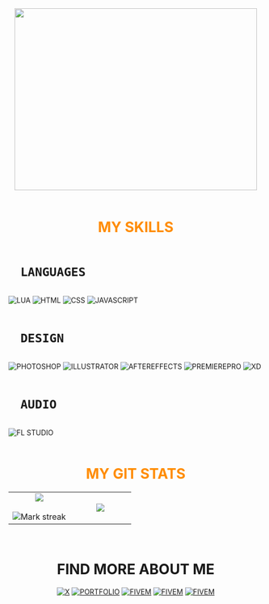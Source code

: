 <div id="header" align="center">
  <img src="https://media.giphy.com/media/citBl9yPwnUOs/giphy.gif" width="480" height="360"/>
</div>
</br>
<div id="skills">
  <h1 align="center" style="color : darkorange">MY SKILLS</h1>

  <div id="user-content-toc">
    <ul>
      <summary><h1 style="display: inline-block"><code>LANGUAGES</code></h1></summary>
    </ul>
  </div>
  <img src="https://img.shields.io/badge/lua-blue?style=for-the-badge&logo=lua&logoColor=white" alt="LUA"/>
  <img src="https://img.shields.io/badge/html-red?style=for-the-badge&logo=html5&logoColor=white" alt="HTML"/>
  <img src="https://img.shields.io/badge/css-blue?style=for-the-badge&logo=csswizardry&logoColor=white" alt="CSS"/>
  <img src="https://img.shields.io/badge/javascript-yellow?style=for-the-badge&logo=javascript&logoColor=white" alt="JAVASCRIPT"/>

  </br>

  <div id="user-content-toc">
    <ul>
      <summary><h1 style="display: inline-block"><code>DESIGN</code></h1></summary>
    </ul>
  </div>
  <img src="https://img.shields.io/badge/adobephotoshop-darkblue?style=for-the-badge&logo=adobephotoshop&logoColor=white" alt="PHOTOSHOP"/>
  <img src="https://img.shields.io/badge/adobeillustrator-orange?style=for-the-badge&logo=adobeillustrator&logoColor=white" alt="ILLUSTRATOR"/>
  <img src="https://img.shields.io/badge/adobeaftereffects-purple?style=for-the-badge&logo=adobeaftereffects&logoColor=white" alt="AFTEREFFECTS"/>
  <img src="https://img.shields.io/badge/adobepremierepro-purple?style=for-the-badge&logo=adobepremierepro&logoColor=white" alt="PREMIEREPRO"/>
  <img src="https://img.shields.io/badge/adobexd-purple?style=for-the-badge&logo=adobexd&logoColor=white" alt="XD"/>
  
  </br>

  <div id="user-content-toc">
    <ul>
      <summary><h1 style="display: inline-block"><code>AUDIO</code></h1></summary>
    </ul>
  </div>
  <img src="https://img.shields.io/badge/FLSTUDIO-orange?style=for-the-badge&logo=applemusic&logoColor=white" alt="FL STUDIO"/>
</div>
</br>
<div id="skills" align="center">
  <h1 align="center" style="color : darkorange">MY GIT STATS</h1>
  <table align="center">
    <tr border="none">
      <td width="50%" align="center">
        <img  align="center"  src="https://github-readme-stats.vercel.app/api?username=flexiboi&theme=dark&show_icons=true&count_private=true" />
        <br></br>
         <img  title="🔥 Get streak stats for your profile at git.io/streak-stats" alt="Mark streak" src="https://github-readme-streak-stats.herokuapp.com/?user=flexiboi&theme=dark&hide_border=false" />
      </td>
      <td width="50%" align="center">
        <img align="center" src="https://github-readme-stats.anuraghazra1.vercel.app/api/top-langs/?username=flexiboi&theme=dark&hide_border=false&no-bg=true&no-frame=true&langs_count=10"/>
      </td>
    </tr>
  </table>
</div>
</br>
<div id="findmore" align="center">
  <h1 align="center">FIND MORE ABOUT ME</h1>
  <a href="https://twitter.com/flexiartt"><img src="https://img.shields.io/badge/Twitter-black?style=for-the-badge&logo=x&logoColor=white" alt="X"/></a>
  <a href="https://flexiartt.com/"><img src="https://img.shields.io/badge/Portfolio-red?style=for-the-badge&logo=adobe&logoColor=white" alt="PORTFOLIO"/></a>
  <a href="https://forum.cfx.re/u/flexiboi/summary"><img src="https://img.shields.io/badge/Fivem-orange?style=for-the-badge&logo=fivem&logoColor=white" alt="FIVEM"/></a>
  <a href="https://soundcloud.com/flexiboii"><img src="https://img.shields.io/badge/Soundcloud-orange?style=for-the-badge&logo=soundcloud&logoColor=white" alt="FIVEM"/></a>
  <a href="https://discord.gg/fHvaksjD5C"><img src="https://img.shields.io/badge/Discord-mediumslateblue?style=for-the-badge&logo=discord&logoColor=white" alt="FIVEM"/></a>
</div>
